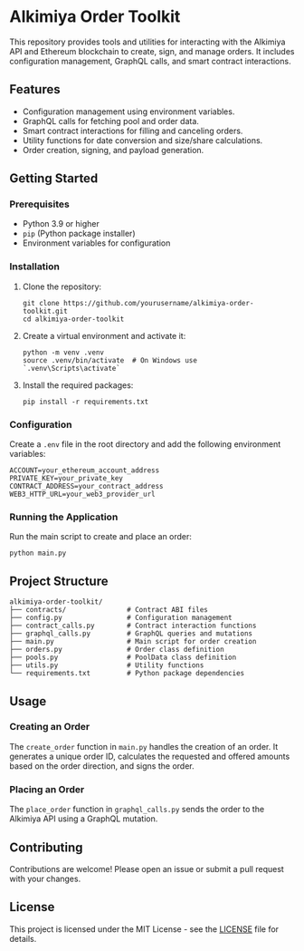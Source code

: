# Alkimiya Order Toolkit

This repository provides tools and utilities for interacting with the Alkimiya API and Ethereum blockchain to create, sign, and manage orders. It includes configuration management, GraphQL calls, and smart contract interactions.

## Features

- Configuration management using environment variables.
- GraphQL calls for fetching pool and order data.
- Smart contract interactions for filling and canceling orders.
- Utility functions for date conversion and size/share calculations.
- Order creation, signing, and payload generation.

## Getting Started

### Prerequisites

- Python 3.9 or higher
- `pip` (Python package installer)
- Environment variables for configuration

### Installation

1. Clone the repository:

   ```
   git clone https://github.com/yourusername/alkimiya-order-toolkit.git
   cd alkimiya-order-toolkit
   ```

2. Create a virtual environment and activate it:

   ```
   python -m venv .venv
   source .venv/bin/activate  # On Windows use `.venv\Scripts\activate`
   ```

3. Install the required packages:

   ```
   pip install -r requirements.txt
   ```

### Configuration

Create a `.env` file in the root directory and add the following environment variables:

```
ACCOUNT=your_ethereum_account_address
PRIVATE_KEY=your_private_key
CONTRACT_ADDRESS=your_contract_address
WEB3_HTTP_URL=your_web3_provider_url
```

### Running the Application

Run the main script to create and place an order:

```
python main.py
```

## Project Structure

```
alkimiya-order-toolkit/
├── contracts/               # Contract ABI files
├── config.py                # Configuration management
├── contract_calls.py        # Contract interaction functions
├── graphql_calls.py         # GraphQL queries and mutations
├── main.py                  # Main script for order creation
├── orders.py                # Order class definition
├── pools.py                 # PoolData class definition
├── utils.py                 # Utility functions
└── requirements.txt         # Python package dependencies
```

## Usage

### Creating an Order

The `create_order` function in `main.py` handles the creation of an order. It generates a unique order ID, calculates the requested and offered amounts based on the order direction, and signs the order.

### Placing an Order

The `place_order` function in `graphql_calls.py` sends the order to the Alkimiya API using a GraphQL mutation.

## Contributing

Contributions are welcome! Please open an issue or submit a pull request with your changes.

## License

This project is licensed under the MIT License - see the [LICENSE](LICENSE) file for details.
